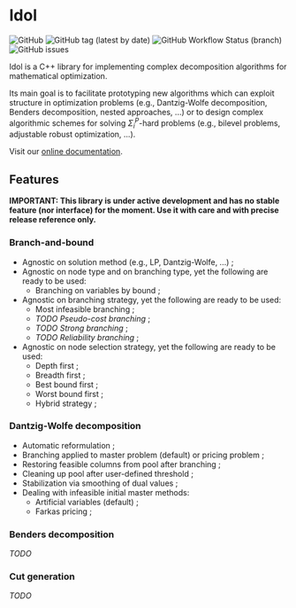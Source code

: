 # Idol

![GitHub](https://img.shields.io/github/license/hlefebvr/idol)
![GitHub tag (latest by date)](https://img.shields.io/github/v/tag/hlefebvr/idol?label=version)
![GitHub Workflow Status (branch)](https://img.shields.io/github/workflow/status/hlefebvr/idol/CMake/main)
![GitHub issues](https://img.shields.io/github/issues-raw/hlefebvr/idol)

Idol is a C++ library for implementing complex decomposition algorithms for
mathematical optimization.

Its main goal is to facilitate prototyping new algorithms which
can exploit structure in optimization problems (e.g., Dantzig-Wolfe decomposition, Benders decomposition,
nested approaches, ...) or to design complex algorithmic schemes for solving $\Sigma_i^P$-hard problems
(e.g., bilevel problems, adjustable robust optimization, ...).

Visit our [online documentation](https://hlefebvr.github.io/idol/).

## Features

**IMPORTANT: This library is under active development and has no stable feature (nor interface) for the moment.
Use it with care and with precise release reference only.**

### Branch-and-bound

- Agnostic on solution method (e.g., LP, Dantzig-Wolfe, ...) ;
- Agnostic on node type and on branching type, yet the following are ready to be used:
  - Branching on variables by bound ;
- Agnostic on branching strategy, yet the following are ready to be used:
  - Most infeasible branching ;
  - *TODO Pseudo-cost branching* ;
  - *TODO Strong branching* ;
  - *TODO Reliability branching* ;
- Agnostic on node selection strategy, yet the following are ready to be used:
    - Depth first ;
    - Breadth first ;
    - Best bound first ;
    - Worst bound first ;
    - Hybrid strategy ;

### Dantzig-Wolfe decomposition
  - Automatic reformulation ;
  - Branching applied to master problem (default) or pricing problem ;
  - Restoring feasible columns from pool after branching ;
  - Cleaning up pool after user-defined threshold ;
  - Stabilization via smoothing of dual values ;
  - Dealing with infeasible initial master methods:
    - Artificial variables (default) ;
    - Farkas pricing ;

### Benders decomposition

*TODO*

### Cut generation

*TODO*